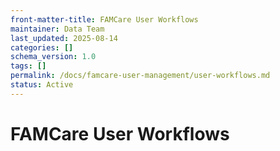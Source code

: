 ```yaml
---
front-matter-title: FAMCare User Workflows  
maintainer: Data Team  
last_updated: 2025-08-14  
categories: []  
schema_version: 1.0  
tags: []  
permalink: /docs/famcare-user-management/user-workflows.md
status: Active  
---
```


# FAMCare User Workflows

